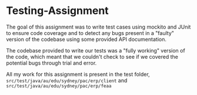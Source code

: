 # Testing-Assignment
The goal of this assignment was to write test cases using mockito and JUnit to ensure code coverage and to detect any bugs present in a "faulty" version of the codebase using some provided API documentation.

The codebase provided to write our tests was a "fully working" version of the code, which meant that we couldn't check to see if we covered the potential bugs through trial and error. 

All my work for this assignment is present in the test folder, `src/test/java/au/edu/sydney/pac/erp/client` and `src/test/java/au/edu/sydney/pac/erp/feaa`
